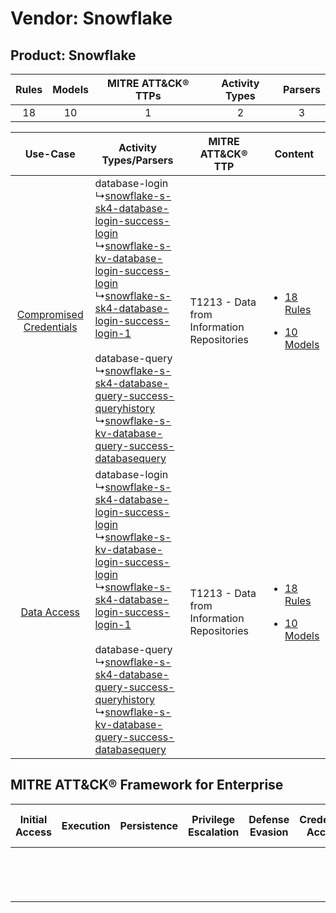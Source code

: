 Vendor: Snowflake
=================
Product: Snowflake
------------------
| Rules | Models | MITRE ATT&CK® TTPs | Activity Types | Parsers |
|:-----:|:------:|:------------------:|:--------------:|:-------:|
|  18   |   10   |         1          |       2        |    3    |

|    Use-Case    | Activity Types/Parsers    | MITRE ATT&CK® TTP    | Content    |
|:----:| ---- | ---- | ---- |
| [Compromised Credentials](../../../UseCases/uc_compromised_credentials.md) |  database-login<br> ↳[snowflake-s-sk4-database-login-success-login](Ps/pC_snowflakessk4databaseloginsuccesslogin.md)<br> ↳[snowflake-s-kv-database-login-success-login](Ps/pC_snowflakeskvdatabaseloginsuccesslogin.md)<br> ↳[snowflake-s-sk4-database-login-success-login-1](Ps/pC_snowflakessk4databaseloginsuccesslogin1.md)<br><br> database-query<br> ↳[snowflake-s-sk4-database-query-success-queryhistory](Ps/pC_snowflakessk4databasequerysuccessqueryhistory.md)<br> ↳[snowflake-s-kv-database-query-success-databasequery](Ps/pC_snowflakeskvdatabasequerysuccessdatabasequery.md)<br> | T1213 - Data from Information Repositories<br> | [<ul><li>18 Rules</li></ul><ul><li>10 Models</li></ul>](RM/r_m_snowflake_snowflake_Compromised_Credentials.md) |
|    [Data Access](../../../UseCases/uc_data_access.md)    |  database-login<br> ↳[snowflake-s-sk4-database-login-success-login](Ps/pC_snowflakessk4databaseloginsuccesslogin.md)<br> ↳[snowflake-s-kv-database-login-success-login](Ps/pC_snowflakeskvdatabaseloginsuccesslogin.md)<br> ↳[snowflake-s-sk4-database-login-success-login-1](Ps/pC_snowflakessk4databaseloginsuccesslogin1.md)<br><br> database-query<br> ↳[snowflake-s-sk4-database-query-success-queryhistory](Ps/pC_snowflakessk4databasequerysuccessqueryhistory.md)<br> ↳[snowflake-s-kv-database-query-success-databasequery](Ps/pC_snowflakeskvdatabasequerysuccessdatabasequery.md)<br> | T1213 - Data from Information Repositories<br> | [<ul><li>18 Rules</li></ul><ul><li>10 Models</li></ul>](RM/r_m_snowflake_snowflake_Data_Access.md)    |

MITRE ATT&CK® Framework for Enterprise
--------------------------------------
| Initial Access | Execution | Persistence | Privilege Escalation | Defense Evasion | Credential Access | Discovery | Lateral Movement | Collection                                                                              | Command and Control | Exfiltration | Impact |
| -------------- | --------- | ----------- | -------------------- | --------------- | ----------------- | --------- | ---------------- | --------------------------------------------------------------------------------------- | ------------------- | ------------ | ------ |
|                |           |             |                      |                 |                   |           |                  | [Data from Information Repositories](https://attack.mitre.org/techniques/T1213)<br><br> |                     |              |        |